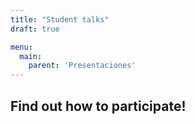 ```yaml
---
title: "Student talks"
draft: true

menu:
  main:
    parent: 'Presentaciones'
---
```


## Find out how to participate!